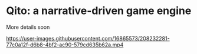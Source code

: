 # Qito: a narrative-driven game engine

More details soon

https://user-images.githubusercontent.com/16865573/208232281-77c0a12f-d6b8-4bf2-ac90-579cd635b62a.mp4

